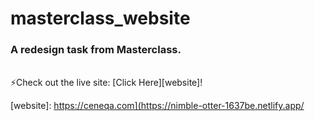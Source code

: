 # masterclass_website
<h3>A redesign task from Masterclass.</h3> 
<br> 
⚡Check out the live site: [Click Here][website]!


[website]: https://ceneqa.com](https://nimble-otter-1637be.netlify.app/
